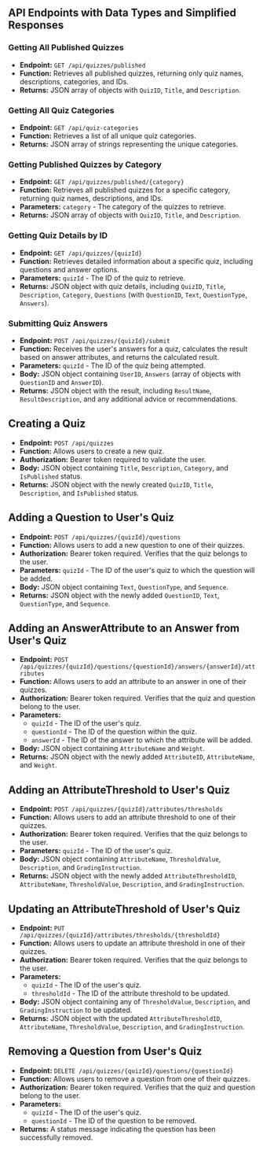 
## API Endpoints with Data Types and Simplified Responses

### Getting All Published Quizzes
- **Endpoint:** `GET /api/quizzes/published`
- **Function:** Retrieves all published quizzes, returning only quiz names, descriptions, categories, and IDs.
- **Returns:** JSON array of objects with `QuizID`, `Title`, and `Description`.

### Getting All Quiz Categories
- **Endpoint:** `GET /api/quiz-categories`
- **Function:** Retrieves a list of all unique quiz categories.
- **Returns:** JSON array of strings representing the unique categories.

### Getting Published Quizzes by Category
- **Endpoint:** `GET /api/quizzes/published/{category}`
- **Function:** Retrieves all published quizzes for a specific category, returning quiz names, descriptions, and IDs.
- **Parameters:** `category` - The category of the quizzes to retrieve.
- **Returns:** JSON array of objects with `QuizID`, `Title`, and `Description`.

### Getting Quiz Details by ID
- **Endpoint:** `GET /api/quizzes/{quizId}`
- **Function:** Retrieves detailed information about a specific quiz, including questions and answer options.
- **Parameters:** `quizId` - The ID of the quiz to retrieve.
- **Returns:** JSON object with quiz details, including `QuizID`, `Title`, `Description`, `Category`, `Questions` (with `QuestionID`, `Text`, `QuestionType`, `Answers`).

### Submitting Quiz Answers
- **Endpoint:** `POST /api/quizzes/{quizId}/submit`
- **Function:** Receives the user's answers for a quiz, calculates the result based on answer attributes, and returns the calculated result.
- **Parameters:** `quizId` - The ID of the quiz being attempted.
- **Body:** JSON object containing `UserID`, `Answers` (array of objects with `QuestionID` and `AnswerID`).
- **Returns:** JSON object with the result, including `ResultName`, `ResultDescription`, and any additional advice or recommendations.

## Creating a Quiz
- **Endpoint:** `POST /api/quizzes`
- **Function:** Allows users to create a new quiz.
- **Authorization:** Bearer token required to validate the user.
- **Body:** JSON object containing `Title`, `Description`, `Category`, and `IsPublished` status.
- **Returns:** JSON object with the newly created `QuizID`, `Title`, `Description`, and `IsPublished` status.

## Adding a Question to User's Quiz
- **Endpoint:** `POST /api/quizzes/{quizId}/questions`
- **Function:** Allows users to add a new question to one of their quizzes.
- **Authorization:** Bearer token required. Verifies that the quiz belongs to the user.
- **Parameters:** `quizId` - The ID of the user's quiz to which the question will be added.
- **Body:** JSON object containing `Text`, `QuestionType`, and `Sequence`.
- **Returns:** JSON object with the newly added `QuestionID`, `Text`, `QuestionType`, and `Sequence`.

## Adding an AnswerAttribute to an Answer from User's Quiz
- **Endpoint:** `POST /api/quizzes/{quizId}/questions/{questionId}/answers/{answerId}/attributes`
- **Function:** Allows users to add an attribute to an answer in one of their quizzes.
- **Authorization:** Bearer token required. Verifies that the quiz and question belong to the user.
- **Parameters:** 
    - `quizId` - The ID of the user's quiz.
    - `questionId` - The ID of the question within the quiz.
    - `answerId` - The ID of the answer to which the attribute will be added.
- **Body:** JSON object containing `AttributeName` and `Weight`.
- **Returns:** JSON object with the newly added `AttributeID`, `AttributeName`, and `Weight`.

## Adding an AttributeThreshold to User's Quiz
- **Endpoint:** `POST /api/quizzes/{quizId}/attributes/thresholds`
- **Function:** Allows users to add an attribute threshold to one of their quizzes.
- **Authorization:** Bearer token required. Verifies that the quiz belongs to the user.
- **Parameters:** `quizId` - The ID of the user's quiz.
- **Body:** JSON object containing `AttributeName`, `ThresholdValue`, `Description`, and `GradingInstruction`.
- **Returns:** JSON object with the newly added `AttributeThresholdID`, `AttributeName`, `ThresholdValue`, `Description`, and `GradingInstruction`.

## Updating an AttributeThreshold of User's Quiz
- **Endpoint:** `PUT /api/quizzes/{quizId}/attributes/thresholds/{thresholdId}`
- **Function:** Allows users to update an attribute threshold in one of their quizzes.
- **Authorization:** Bearer token required. Verifies that the quiz belongs to the user.
- **Parameters:** 
    - `quizId` - The ID of the user's quiz.
    - `thresholdId` - The ID of the attribute threshold to be updated.
- **Body:** JSON object containing any of `ThresholdValue`, `Description`, and `GradingInstruction` to be updated.
- **Returns:** JSON object with the updated `AttributeThresholdID`, `AttributeName`, `ThresholdValue`, `Description`, and `GradingInstruction`.

## Removing a Question from User's Quiz
- **Endpoint:** `DELETE /api/quizzes/{quizId}/questions/{questionId}`
- **Function:** Allows users to remove a question from one of their quizzes.
- **Authorization:** Bearer token required. Verifies that the quiz and question belong to the user.
- **Parameters:** 
    - `quizId` - The ID of the user's quiz.
    - `questionId` - The ID of the question to be removed.
- **Returns:** A status message indicating the question has been successfully removed.

